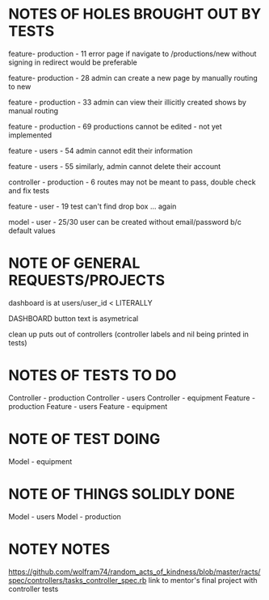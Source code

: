 # NOTES OF HOLES BROUGHT OUT BY TESTS

 feature- production - 11
 error page if navigate to /productions/new without signing in
 redirect would be preferable

 feature- production - 28
 admin can create a new page by manually routing to new

 feature - production - 33
 admin can view their illicitly created shows by manual routing

 feature - production - 69
 productions cannot be edited - not yet implemented

 feature - users - 54
 admin cannot edit their information

 feature - users - 55
 similarly, admin cannot delete their account

 controller - production - 6
 routes may not be meant to pass, double check and fix tests

 feature - user - 19
 test can't find drop box ... again

model - user - 25/30
user can be created without email/password b/c default values

# NOTE OF GENERAL REQUESTS/PROJECTS

dashboard is at users/user_id < LITERALLY

DASHBOARD button text is asymetrical

clean up puts out of controllers
(controller labels and nil being printed in tests)

# NOTES OF TESTS TO DO
 Controller - production
 Controller - users
 Controller - equipment
 Feature - production
 Feature - users
 Feature - equipment

# NOTE OF TEST DOING
 Model - equipment

# NOTE OF THINGS SOLIDLY DONE
 Model - users
 Model - production

# NOTEY NOTES
https://github.com/wolfram74/random_acts_of_kindness/blob/master/racts/spec/controllers/tasks_controller_spec.rb
link to mentor's final project with controller tests
